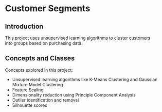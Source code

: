 # Customer Segments

## Introduction
This project uses unsupervised learning algorithms to cluster customers into groups based on purchasing data.


## Concepts and Classes
Concepts explored in this project:

  - Unsupervised learning algorithms like K-Means Clustering and Gaussian Mixture Model Clustering
  - Feature Scaling
  - Dimensionality reduction using Principle Component Analysis
  - Outlier identification and removal
  - Silhouette scores

